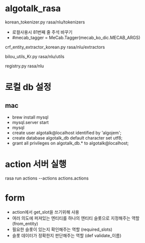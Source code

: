 # algotalk_rasa
korean_tokenizer.py
rasa/nlu/tokenizers
- 로컬사용시 81번째 줄 주석 바꾸기
- #mecab_tagger = MeCab.Tagger(mecab_ko_dic.MECAB_ARGS)

crf_entity_extractor_korean.py
rasa/nlu/extractors

bilou_utils_Kr.py
rasa/nlu/utils

registry.py
rasa/nlu

# 로컬 db 설정
## mac
- brew install mysql
- mysql.server start
- mysql
- create user algotalk@localhost identified by 'algojem';
- create database algotalk_db default character set utf8;
- grant all privileges on algotalk_db.* to algotalk@localhost;


# action 서버 실행
rasa run actions --actions actions.actions

# form
- action에서 get_slot을 쓰기위해 사용
- 여러 의도에 퍼져있는 엔티티를 하나의 엔티티 슬롯으로 지정해주는 역할 (from_entity)
- 필요한 슬롯이 있는지 확인해주는 역할 (required_slots)
- 슬롯 데이터가 정확한지 판단해주는 역할 (def validate_이름)
